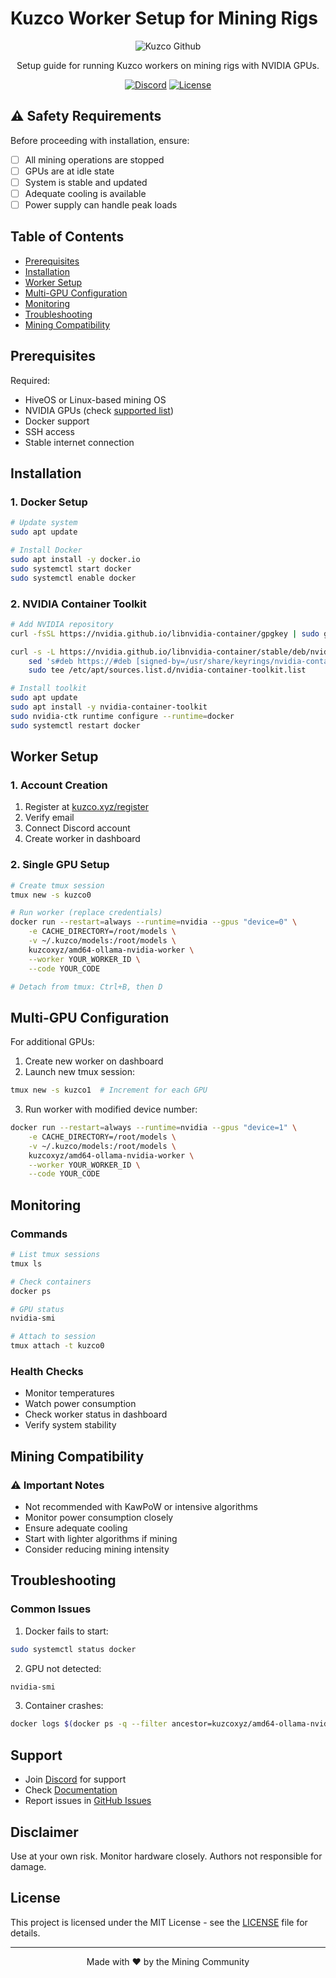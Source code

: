 # Kuzco Worker Setup for Mining Rigs

<div align="center">

![Kuzco Github]([[https://avatars.githubusercontent.com/u/125929854?s=200&v=4](https://avatars.githubusercontent.com/u/125929854?s=200&v=4)](https://github.com/context-labs))

Setup guide for running Kuzco workers on mining rigs with NVIDIA GPUs.

[![Discord](https://img.shields.io/discord/YOUR_DISCORD_ID)](https://discord.gg/kuzco)
[![License](https://img.shields.io/badge/license-MIT-blue.svg)](LICENSE)

</div>

## ⚠️ Safety Requirements

Before proceeding with installation, ensure:

- [ ] All mining operations are stopped
- [ ] GPUs are at idle state
- [ ] System is stable and updated
- [ ] Adequate cooling is available
- [ ] Power supply can handle peak loads

## Table of Contents

- [Prerequisites](#prerequisites)
- [Installation](#installation)
- [Worker Setup](#worker-setup)
- [Multi-GPU Configuration](#multi-gpu-configuration)
- [Monitoring](#monitoring)
- [Troubleshooting](#troubleshooting)
- [Mining Compatibility](#mining-compatibility)

## Prerequisites

Required:
- HiveOS or Linux-based mining OS
- NVIDIA GPUs (check [supported list](https://kuzco.xyz))
- Docker support
- SSH access
- Stable internet connection

## Installation

### 1. Docker Setup
```bash
# Update system
sudo apt update

# Install Docker
sudo apt install -y docker.io
sudo systemctl start docker
sudo systemctl enable docker
```

### 2. NVIDIA Container Toolkit
```bash
# Add NVIDIA repository
curl -fsSL https://nvidia.github.io/libnvidia-container/gpgkey | sudo gpg --dearmor -o /usr/share/keyrings/nvidia-container-toolkit-keyring.gpg

curl -s -L https://nvidia.github.io/libnvidia-container/stable/deb/nvidia-container-toolkit.list | \
    sed 's#deb https://#deb [signed-by=/usr/share/keyrings/nvidia-container-toolkit-keyring.gpg] https://#g' | \
    sudo tee /etc/apt/sources.list.d/nvidia-container-toolkit.list

# Install toolkit
sudo apt update
sudo apt install -y nvidia-container-toolkit
sudo nvidia-ctk runtime configure --runtime=docker
sudo systemctl restart docker
```

## Worker Setup

### 1. Account Creation
1. Register at [kuzco.xyz/register](https://kuzco.xyz/register)
2. Verify email
3. Connect Discord account
4. Create worker in dashboard

### 2. Single GPU Setup
```bash
# Create tmux session
tmux new -s kuzco0

# Run worker (replace credentials)
docker run --restart=always --runtime=nvidia --gpus "device=0" \
    -e CACHE_DIRECTORY=/root/models \
    -v ~/.kuzco/models:/root/models \
    kuzcoxyz/amd64-ollama-nvidia-worker \
    --worker YOUR_WORKER_ID \
    --code YOUR_CODE

# Detach from tmux: Ctrl+B, then D
```

## Multi-GPU Configuration

For additional GPUs:

1. Create new worker on dashboard
2. Launch new tmux session:
```bash
tmux new -s kuzco1  # Increment for each GPU
```

3. Run worker with modified device number:
```bash
docker run --restart=always --runtime=nvidia --gpus "device=1" \
    -e CACHE_DIRECTORY=/root/models \
    -v ~/.kuzco/models:/root/models \
    kuzcoxyz/amd64-ollama-nvidia-worker \
    --worker YOUR_WORKER_ID \
    --code YOUR_CODE
```

## Monitoring

### Commands
```bash
# List tmux sessions
tmux ls

# Check containers
docker ps

# GPU status
nvidia-smi

# Attach to session
tmux attach -t kuzco0
```

### Health Checks
- Monitor temperatures
- Watch power consumption
- Check worker status in dashboard
- Verify system stability

## Mining Compatibility

### ⚠️ Important Notes
- Not recommended with KawPoW or intensive algorithms
- Monitor power consumption closely
- Ensure adequate cooling
- Start with lighter algorithms if mining
- Consider reducing mining intensity

## Troubleshooting

### Common Issues

1. Docker fails to start:
```bash
sudo systemctl status docker
```

2. GPU not detected:
```bash
nvidia-smi
```

3. Container crashes:
```bash
docker logs $(docker ps -q --filter ancestor=kuzcoxyz/amd64-ollama-nvidia-worker)
```

## Support

- Join [Discord](https://discord.gg/kuzco) for support
- Check [Documentation](https://docs.kuzco.xyz)
- Report issues in [GitHub Issues](issues)

## Disclaimer

Use at your own risk. Monitor hardware closely. Authors not responsible for damage.

## License

This project is licensed under the MIT License - see the [LICENSE](LICENSE) file for details.

---

<div align="center">
Made with ❤️ by the Mining Community
</div>
